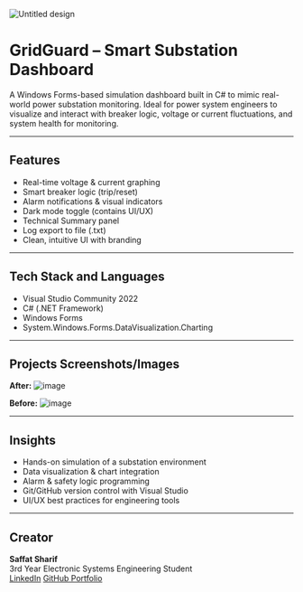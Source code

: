![Untitled design](https://github.com/user-attachments/assets/84e4c3bd-0cef-4fc4-bfce-1c68c4dfe1e5)


# GridGuard – Smart Substation Dashboard

A Windows Forms-based simulation dashboard built in C# to mimic real-world power substation monitoring. Ideal for power system engineers to visualize and interact with breaker logic, voltage or current fluctuations, and system health for monitoring.

---

## Features

- Real-time voltage & current graphing
- Smart breaker logic (trip/reset)
- Alarm notifications & visual indicators
- Dark mode toggle (contains UI/UX)
- Technical Summary panel
- Log export to file (.txt)
- Clean, intuitive UI with branding

---

## Tech Stack and Languages

- Visual Studio Community 2022
- C# (.NET Framework)
- Windows Forms
- System.Windows.Forms.DataVisualization.Charting

---

## Projects Screenshots/Images 

**After:**
![image](https://github.com/user-attachments/assets/641d6a12-814d-4f17-ac95-18e5f41d8983)

**Before:**
![image](https://github.com/user-attachments/assets/a68197f0-99f2-47df-a75a-b3e192233821)

---

## Insights

- Hands-on simulation of a substation environment
- Data visualization & chart integration
- Alarm & safety logic programming
- Git/GitHub version control with Visual Studio
- UI/UX best practices for engineering tools

---

## Creator

**Saffat Sharif**  
3rd Year Electronic Systems Engineering Student  
[LinkedIn]([https://www.linkedin.com/in/your-profile](https://www.linkedin.com/in/saffat-sharif-9205b9249/))  
[GitHub Portfolio]([https://github.com/yourusername](https://github.com/saffat05/))

